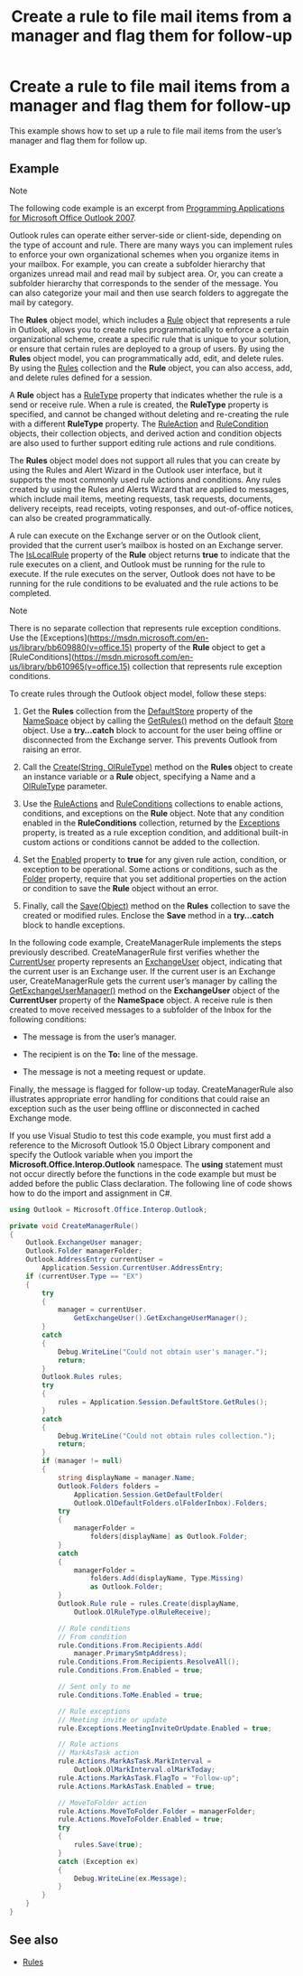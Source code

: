 ﻿---
title: Create a rule to file mail items from a manager and flag them for follow-up
TOCTitle: Create a rule to file mail items from a manager and flag them for follow-up
ms:assetid: c50578c2-15de-4d5f-87d9-d6162034f083
ms:mtpsurl: https://msdn.microsoft.com/en-us/library/Ff424477(v=office.15)
ms:contentKeyID: 55119880
ms.date: 07/24/2014
mtps_version: v=office.15
---

# Create a rule to file mail items from a manager and flag them for follow-up

This example shows how to set up a rule to file mail items from the user’s manager and flag them for follow up.

## Example

> [!NOTE] 
> The following code example is an excerpt from [Programming Applications for Microsoft Office Outlook 2007](https://www.amazon.com/gp/product/0735622493?ie=UTF8&tag=msmsdn-20&linkCode=as2&camp=1789&creative=9325&creativeASIN=0735622493).

Outlook rules can operate either server-side or client-side, depending on the type of account and rule. There are many ways you can implement rules to enforce your own organizational schemes when you organize items in your mailbox. For example, you can create a subfolder hierarchy that organizes unread mail and read mail by subject area. Or, you can create a subfolder hierarchy that corresponds to the sender of the message. You can also categorize your mail and then use search folders to aggregate the mail by category.

The **Rules** object model, which includes a [Rule](https://msdn.microsoft.com/en-us/library/bb647152\(v=office.15\)) object that represents a rule in Outlook, allows you to create rules programmatically to enforce a certain organizational scheme, create a specific rule that is unique to your solution, or ensure that certain rules are deployed to a group of users. By using the **Rules** object model, you can programmatically add, edit, and delete rules. By using the [Rules](https://msdn.microsoft.com/en-us/library/bb622788\(v=office.15\)) collection and the **Rule** object, you can also access, add, and delete rules defined for a session. 

A **Rule** object has a [RuleType](https://msdn.microsoft.com/en-us/library/bb645613\(v=office.15\)) property that indicates whether the rule is a send or receive rule. When a rule is created, the **RuleType** property is specified, and cannot be changed without deleting and re-creating the rule with a different **RuleType** property. The [RuleAction](https://msdn.microsoft.com/en-us/library/bb644297\(v=office.15\)) and [RuleCondition](https://msdn.microsoft.com/en-us/library/bb612469\(v=office.15\)) objects, their collection objects, and derived action and condition objects are also used to further support editing rule actions and rule conditions.

The **Rules** object model does not support all rules that you can create by using the Rules and Alert Wizard in the Outlook user interface, but it supports the most commonly used rule actions and conditions. Any rules created by using the Rules and Alerts Wizard that are applied to messages, which include mail items, meeting requests, task requests, documents, delivery receipts, read receipts, voting responses, and out-of-office notices, can also be created programmatically.

A rule can execute on the Exchange server or on the Outlook client, provided that the current user’s mailbox is hosted on an Exchange server. The [IsLocalRule](https://msdn.microsoft.com/en-us/library/bb647386\(v=office.15\)) property of the **Rule** object returns **true** to indicate that the rule executes on a client, and Outlook must be running for the rule to execute. If the rule executes on the server, Outlook does not have to be running for the rule conditions to be evaluated and the rule actions to be completed.

> [!NOTE]
> There is no separate collection that represents rule exception conditions. Use the [Exceptions](https://msdn.microsoft.com/en-us/library/bb609880(v=office.15) property of the **Rule** object to get a [RuleConditions](https://msdn.microsoft.com/en-us/library/bb610965(v=office.15) collection that represents rule exception conditions.

To create rules through the Outlook object model, follow these steps:

1.  Get the **Rules** collection from the [DefaultStore](https://msdn.microsoft.com/en-us/library/bb623164\(v=office.15\)) property of the [NameSpace](https://msdn.microsoft.com/en-us/library/bb645857\(v=office.15\)) object by calling the [GetRules()](https://msdn.microsoft.com/en-us/library/bb609979\(v=office.15\)) method on the default [Store](https://msdn.microsoft.com/en-us/library/bb609139\(v=office.15\)) object. Use a **try…catch** block to account for the user being offline or disconnected from the Exchange server. This prevents Outlook from raising an error.

2.  Call the [Create(String, OlRuleType)](https://msdn.microsoft.com/en-us/library/bb643857\(v=office.15\)) method on the **Rules** object to create an instance variable or a **Rule** object, specifying a Name and a [OlRuleType](https://msdn.microsoft.com/en-us/library/bb645776\(v=office.15\)) parameter.

3.  Use the [RuleActions](https://msdn.microsoft.com/en-us/library/bb610113\(v=office.15\)) and [RuleConditions](https://msdn.microsoft.com/en-us/library/bb610965\(v=office.15\)) collections to enable actions, conditions, and exceptions on the **Rule** object. Note that any condition enabled in the **RuleConditions** collection, returned by the [Exceptions](https://msdn.microsoft.com/en-us/library/bb609880\(v=office.15\)) property, is treated as a rule exception condition, and additional built-in custom actions or conditions cannot be added to the collection.

4.  Set the [Enabled](https://msdn.microsoft.com/en-us/library/bb609147\(v=office.15\)) property to **true** for any given rule action, condition, or exception to be operational. Some actions or conditions, such as the [Folder](https://msdn.microsoft.com/en-us/library/bb646755\(v=office.15\)) property, require that you set additional properties on the action or condition to save the **Rule** object without an error.

5.  Finally, call the [Save(Object)](https://msdn.microsoft.com/en-us/library/bb610738\(v=office.15\)) method on the **Rules** collection to save the created or modified rules. Enclose the **Save** method in a **try…catch** block to handle exceptions.

In the following code example, CreateManagerRule implements the steps previously described. CreateManagerRule first verifies whether the [CurrentUser](https://msdn.microsoft.com/en-us/library/bb622574\(v=office.15\)) property represents an [ExchangeUser](https://msdn.microsoft.com/en-us/library/bb609574\(v=office.15\)) object, indicating that the current user is an Exchange user. If the current user is an Exchange user, CreateManagerRule gets the current user’s manager by calling the [GetExchangeUserManager()](https://msdn.microsoft.com/en-us/library/bb646656\(v=office.15\)) method on the **ExchangeUser** object of the **CurrentUser** property of the **NameSpace** object. A receive rule is then created to move received messages to a subfolder of the Inbox for the following conditions:

- The message is from the user’s manager.

- The recipient is on the **To:** line of the message.

- The message is not a meeting request or update.

Finally, the message is flagged for follow-up today. CreateManagerRule also illustrates appropriate error handling for conditions that could raise an exception such as the user being offline or disconnected in cached Exchange mode.

If you use Visual Studio to test this code example, you must first add a reference to the Microsoft Outlook 15.0 Object Library component and specify the Outlook variable when you import the **Microsoft.Office.Interop.Outlook** namespace. The **using** statement must not occur directly before the functions in the code example but must be added before the public Class declaration. The following line of code shows how to do the import and assignment in C\#.

```csharp
using Outlook = Microsoft.Office.Interop.Outlook;
```


```csharp
private void CreateManagerRule()
{
    Outlook.ExchangeUser manager;
    Outlook.Folder managerFolder;
    Outlook.AddressEntry currentUser =
        Application.Session.CurrentUser.AddressEntry;
    if (currentUser.Type == "EX")
    {
        try
        {
            manager = currentUser.
                GetExchangeUser().GetExchangeUserManager();
        }
        catch
        {
            Debug.WriteLine("Could not obtain user's manager.");
            return;
        }
        Outlook.Rules rules;
        try
        {
            rules = Application.Session.DefaultStore.GetRules();
        }
        catch
        {
            Debug.WriteLine("Could not obtain rules collection.");
            return;
        }
        if (manager != null)
        {
            string displayName = manager.Name;
            Outlook.Folders folders =
                Application.Session.GetDefaultFolder(
                Outlook.OlDefaultFolders.olFolderInbox).Folders;
            try
            {
                managerFolder =
                    folders[displayName] as Outlook.Folder;
            }
            catch
            {
                managerFolder =
                    folders.Add(displayName, Type.Missing)
                    as Outlook.Folder;
            }
            Outlook.Rule rule = rules.Create(displayName,
                Outlook.OlRuleType.olRuleReceive);

            // Rule conditions
            // From condition
            rule.Conditions.From.Recipients.Add(
                manager.PrimarySmtpAddress);
            rule.Conditions.From.Recipients.ResolveAll();
            rule.Conditions.From.Enabled = true;

            // Sent only to me
            rule.Conditions.ToMe.Enabled = true;

            // Rule exceptions
            // Meeting invite or update
            rule.Exceptions.MeetingInviteOrUpdate.Enabled = true;

            // Rule actions
            // MarkAsTask action
            rule.Actions.MarkAsTask.MarkInterval =
                Outlook.OlMarkInterval.olMarkToday;
            rule.Actions.MarkAsTask.FlagTo = "Follow-up";
            rule.Actions.MarkAsTask.Enabled = true;

            // MoveToFolder action
            rule.Actions.MoveToFolder.Folder = managerFolder;
            rule.Actions.MoveToFolder.Enabled = true;
            try
            {
                rules.Save(true);
            }
            catch (Exception ex)
            {
                Debug.WriteLine(ex.Message);
            }
        }
    }
}
```

## See also

- [Rules](rules.md)

